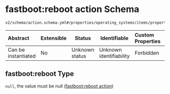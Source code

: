 # fastboot:reboot action Schema

```txt
v2/schema/action.schema.yml#/properties/operating_systems/items/properties/steps/items/properties/actions/items/oneOf/9/properties/fastboot:reboot
```




| Abstract            | Extensible | Status         | Identifiable            | Custom Properties | Additional Properties | Access Restrictions | Defined In                                                           |
| :------------------ | ---------- | -------------- | ----------------------- | :---------------- | --------------------- | ------------------- | -------------------------------------------------------------------- |
| Can be instantiated | No         | Unknown status | Unknown identifiability | Forbidden         | Forbidden             | none                | [device.schema.json\*](../device.schema.json "open original schema") |

## fastboot:reboot Type

`null`, the value must be null ([fastboot:reboot action](device-properties-operating-systems-operating-system-properties-steps-step-properties-group-step-action-oneof-fastbootreboot-action-properties-fastbootreboot-action.md))

